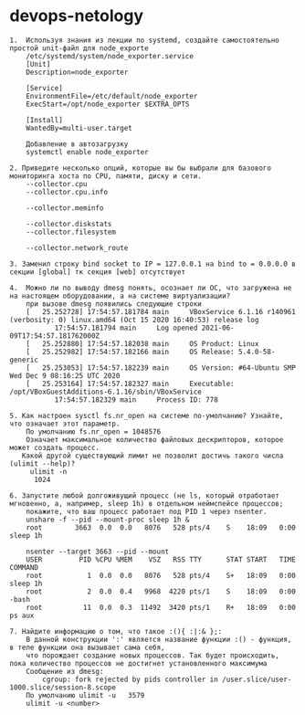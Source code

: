 # devops-netology

    1.  Используя знания из лекции по systemd, создайте самостоятельно простой unit-файл для node_exporte
        /etc/systemd/system/node_exporter.service
        [Unit]
        Description=node_exporter
        
        [Service]
        EnvironmentFile=/etc/default/node_exporter
        ExecStart=/opt/node_exporter $EXTRA_OPTS
        
        [Install]
        WantedBy=multi-user.target

        Добавление в автозагрузку
        systemctl enable node_exporter

    2. Приведите несколько опций, которые вы бы выбрали для базового мониторинга хоста по CPU, памяти, диску и сети.
        --collector.cpu 
        --collector.cpu.info

        --collector.meminfo

        --collector.diskstats
        --collector.filesystem 

        --collector.network_route
    
    3. Заменил строку bind socket to IP = 127.0.0.1 на bind to = 0.0.0.0 в секции [global] тк секция [web] отсутствует

    4.  Можно ли по выводу dmesg понять, осознает ли ОС, что загружена не на настоящем оборудовании, а на системе виртуализации?
        при вызове dmesg появились следующие строки
        [   25.252728] 17:54:57.181784 main     VBoxService 6.1.16 r140961 (verbosity: 0) linux.amd64 (Oct 15 2020 16:40:53) release log
               17:54:57.181794 main     Log opened 2021-06-09T17:54:57.181762000Z
        [   25.252880] 17:54:57.182038 main     OS Product: Linux
        [   25.252982] 17:54:57.182166 main     OS Release: 5.4.0-58-generic
        [   25.253053] 17:54:57.182239 main     OS Version: #64-Ubuntu SMP Wed Dec 9 08:16:25 UTC 2020
        [   25.253164] 17:54:57.182327 main     Executable: /opt/VBoxGuestAdditions-6.1.16/sbin/VBoxService
               17:54:57.182329 main     Process ID: 778
    
    5. Как настроен sysctl fs.nr_open на системе по-умолчанию? Узнайте, что означает этот параметр.
        По умолчанию fs.nr_open = 1048576
        Означает максимальное количество файловых дескрипторов, которое может создать процесс.
       Какой другой существующий лимит не позволит достичь такого числа (ulimit --help)?
         ulimit -n
          1024

    6. Запустите любой долгоживущий процесс (не ls, который отработает мгновенно, а, например, sleep 1h) в отдельном неймспейсе процессов; 
        покажите, что ваш процесс работает под PID 1 через nsenter.
        unshare -f --pid --mount-proc sleep 1h &
        root        3663  0.0  0.0   8076   528 pts/4    S    18:09   0:00 sleep 1h
        
        nsenter --target 3663 --pid --mount
        USER         PID %CPU %MEM    VSZ   RSS TTY      STAT START   TIME COMMAND
        root           1  0.0  0.0   8076   528 pts/4    S+   18:09   0:00 sleep 1h
        root           2  0.0  0.4   9968  4220 pts/1    S    18:09   0:00 -bash
        root          11  0.0  0.3  11492  3420 pts/1    R+   18:09   0:00 ps aux

    7. Найдите информацию о том, что такое :(){ :|:& };:
        В данной конструкции ':' является название функции :() - функция, в теле функции она вызывает сама себя,
        что порождает создание новых процессов. Так будет происходить, пока количество процессов не достигнет установленного максимума
        Сообщение из dmesg:
            cgroup: fork rejected by pids controller in /user.slice/user-1000.slice/session-8.scope
        По умолчанию ulimit -u   3579
        ulimit -u <number>

    
